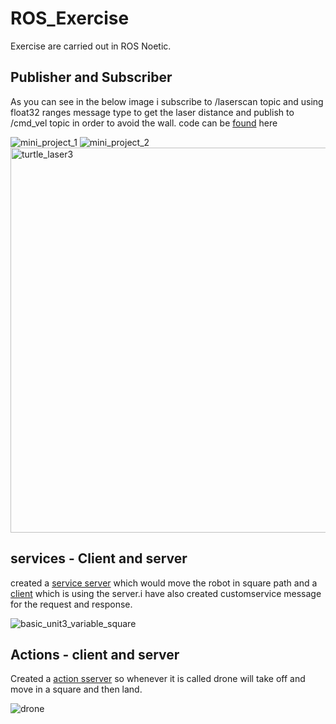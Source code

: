 # ROS_Exercise

Exercise are carried out in ROS Noetic.

## Publisher and Subscriber

As you can see in the below image i subscribe to /laserscan topic and using float32 ranges message type to get the laser distance and publish to /cmd_vel topic in order to avoid the wall.
code can be [found](src/topics_quiz/src/topics_quiz_node.cpp) here

![mini_project_1](https://user-images.githubusercontent.com/68550704/124513683-a1f9a180-dddb-11eb-8a17-beacd56535eb.gif)
![mini_project_2](https://user-images.githubusercontent.com/68550704/124513689-a45bfb80-dddb-11eb-9426-a1797f5c9da3.gif)
<img width="616" alt="turtle_laser3" src="https://user-images.githubusercontent.com/68550704/124514649-d4a49980-dddd-11eb-9062-94a813356776.png">

## services - Client and server

created a [service server](src/services_quiz/src/bb8_move_custom_service_server.cpp) which would move the robot in square path and a [client](src/services_quiz/src/bb8_move_custom_service_client.cpp) which is using the server.i have also created customservice message for the request and response.

![basic_unit3_variable_square](https://user-images.githubusercontent.com/68550704/124514417-416b6400-dddd-11eb-88ea-f78295002430.png)

## Actions - client and server

Created a [action sserver](src/action413/src/ms.cpp) so whenever it is called drone will take off and move in a square and then land.

![drone](https://user-images.githubusercontent.com/68550704/124514756-12092700-ddde-11eb-85f0-361b8fc43b62.gif)


